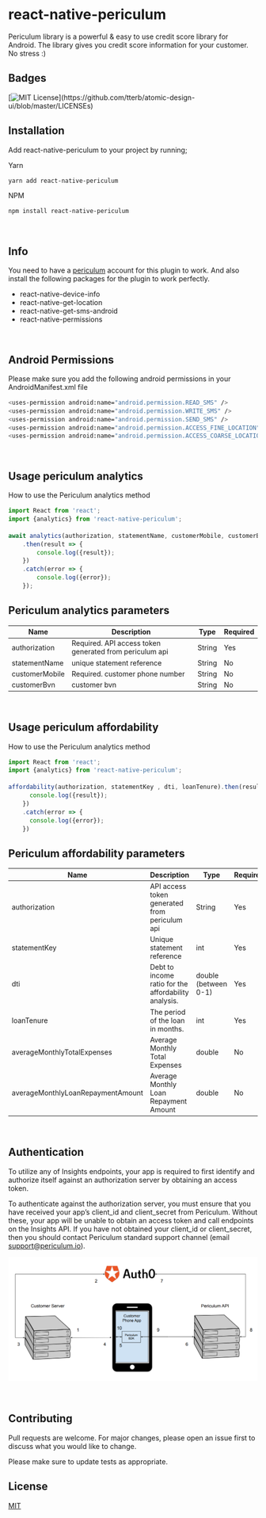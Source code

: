 # react-native-periculum

Periculum library is a powerful & easy to use credit score library for Android.
The library gives you credit score information for your customer. No stress :)

## Badges
[![MIT License](https://img.shields.io/apm/l/atomic-design-ui.svg?)](https://github.com/tterb/atomic-design-ui/blob/master/LICENSEs)

## Installation
Add react-native-periculum to your project by running;

Yarn

```bash
yarn add react-native-periculum
```
 NPM

```bash
npm install react-native-periculum
```

&nbsp;

## Info
You need to have a [periculum](https://www.periculum.io/) account for this plugin to work. And also install the following packages for the plugin to work perfectly.

* react-native-device-info
* react-native-get-location
* react-native-get-sms-android
* react-native-permissions

&nbsp;

## Android Permissions
Please make sure you add the following android permissions in your AndroidManifest.xml file
```bash
<uses-permission android:name="android.permission.READ_SMS" />
<uses-permission android:name="android.permission.WRITE_SMS" />
<uses-permission android:name="android.permission.SEND_SMS" />
<uses-permission android:name="android.permission.ACCESS_FINE_LOCATION"/>
<uses-permission android:name="android.permission.ACCESS_COARSE_LOCATION"/>
```
&nbsp;
## Usage periculum analytics

How to use the Periculum analytics method
```javascript
import React from 'react';
import {analytics} from 'react-native-periculum';

await analytics(authorization, statementName, customerMobile, customerBvn)
	.then(result => {
		console.log({result});
	})
	.catch(error => {
		console.log({error});
	});
```

## Periculum analytics parameters 
| Name | Description  | Type | Required |
| ------ | ------ |  ------ |  ------ |
| authorization  | Required. API access token generated from periculum api| String | Yes|
| statementName    | unique statement reference	| String | No |
| customerMobile   | Required. customer phone number | String | No |
| customerBvn   | customer bvn	| String | No |

&nbsp;
&nbsp;

## Usage periculum affordability

How to use the Periculum analytics method
```javascript
import React from 'react';
import {analytics} from 'react-native-periculum';

affordability(authorization, statementKey , dti, loanTenure).then(result => {
      console.log({result});
    })
    .catch(error => {
      console.log({error});
    })
```

## Periculum affordability parameters 
| Name | Description  | Type| Required |
| ---- | ------ | ------ | ------ |
| authorization  |  API access token generated from periculum api| String | Yes |
| statementKey    |  Unique statement reference	| int | Yes |
| dti | Debt to income ratio for the affordability analysis. | double (between 0-1)  | Yes |
| loanTenure    | The period of the loan in months.	 	| int | Yes |
| averageMonthlyTotalExpenses     |  Average Monthly Total Expenses 	| double | No |
| averageMonthlyLoanRepaymentAmount  | Average Monthly Loan Repayment Amount | double | No |

&nbsp;
## Authentication
To utilize any of Insights endpoints, your app is required to first identify and authorize itself against an authorization server by obtaining an access token.

To authenticate against the authorization server, you must ensure that you have received your app’s client_id and client_secret from Periculum. Without these, your app will be unable to obtain an access token and call endpoints on the Insights API. If you have not obtained your client_id or client_secret, then you should contact Periculum standard support channel (email support@periculum.io).

![alt text](./images/auth.png)

&nbsp;
## Contributing
Pull requests are welcome. For major changes, please open an issue first to discuss what you would like to change.

Please make sure to update tests as appropriate.

## License
[MIT](https://choosealicense.com/licenses/mit/)